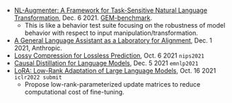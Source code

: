 
- [NL-Augmenter: A Framework for Task-Sensitive Natural Language Transformation](https://arxiv.org/pdf/2112.02721.pdf), Dec. 6 2021. [GEM-benchmark](https://gem-benchmark.com/).
  - This is like a behavior test suite focusing on the robustness of model behavior with respect to input manipulation/transformation.
- [A General Language Assistant as a Laboratory for Alignment](https://arxiv.org/pdf/2112.00861.pdf), Dec. 1 2021, Anthropic.
- [Lossy Compression for Lossless Prediction](https://arxiv.org/pdf/2106.10800.pdf), Oct. 6 2021 `nips2021`
- [Causal Distillation for Language Models](https://arxiv.org/pdf/2112.02505.pdf), Dec. 5 2021 `emnlp2021`
- [LoRA: Low-Rank Adaptation of Large Language Models](https://arxiv.org/pdf/2106.09685.pdf), Oct. 16 2021 `iclr2022 submit`
  - Propose low-rank-parameterized update matrices to reduce computational cost of fine-tuning.
